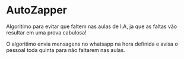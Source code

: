 # AutoZapper
 Algoritimo para evitar que faltem nas aulas de I.A, ja que as faltas vão resultar em uma prova cabulosa!
 
O algoritimo envia mensagens no whatsapp na hora definida e avisa o pessoal toda quinta para não faltarem nas aulas.
